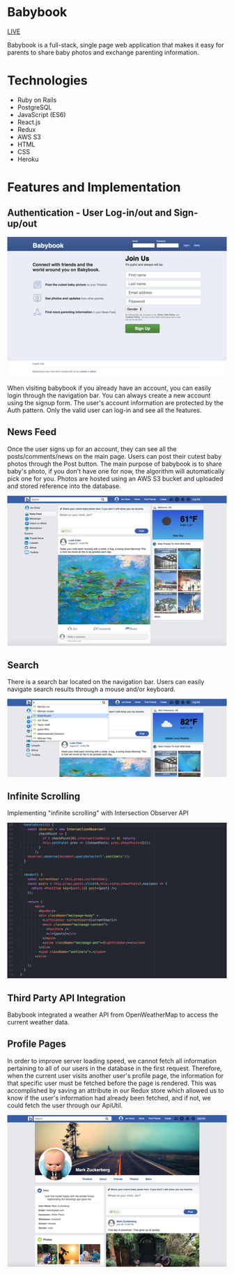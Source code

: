 # Babybook
[LIVE](https://aa-babybook.herokuapp.com/#/)

Babybook is a full-stack, single page web application that makes it easy for parents to share baby photos and exchange parenting information.

# Technologies

* Ruby on Rails
* PostgreSQL
* JavaScript (ES6)
* React.js
* Redux
* AWS S3
* HTML
* CSS
* Heroku

# Features and Implementation

## Authentication - User Log-in/out and Sign-up/out

![Welcome Page](https://github.com/lukewhchen/babybook/blob/master/docs/welcome1.png)

When visiting babybook if you already have an account, you can easily login through the navigation bar. You can always create a new account using the signup form. The user's account information are protected by the Auth pattern. Only the valid user can log-in and see all the features.

## News Feed
Once the user signs up for an account, they can see all the posts/comments/news on the main page. Users can post their cutest baby photos through the Post button. The main purpose of babybook is to share baby's photo, if you don't have one for now, the algorithm will automatically pick one for you. Photos are hosted using an AWS S3 bucket and uploaded and stored reference into the database.

![Main Page](https://github.com/lukewhchen/babybook/blob/master/docs/main.png)

## Search
There is a search bar located on the navigation bar. Users can easily navigate search results through a mouse and/or keyboard.

![Search](https://github.com/lukewhchen/babybook/blob/master/docs/search.png)

## Infinite Scrolling
Implementing "infinite scrolling" with Intersection Observer API

![Scroll](https://github.com/lukewhchen/babybook/blob/master/docs/scroll.png)

## Third Party API Integration
Babybook integrated a weather API from OpenWeatherMap to access the current weather data.


## Profile Pages

In order to improve server loading speed, we cannot fetch all information pertaining to all of our users in the database in the first request. Therefore, when the current user visits another user's profile page, the information for that specific user must be fetched before the page is rendered. This was accomplished by saving an attribute in our Redux store which allowed us to know if the user's information had already been fetched, and if not, we could fetch the user through our ApiUtil.

![Profile](https://github.com/lukewhchen/babybook/blob/master/docs/profile.png)
